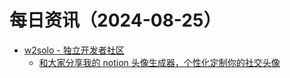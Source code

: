 ﻿# 每日资讯（2024-08-25）

- [w2solo - 独立开发者社区](https://w2solo.com/topics/feed)
  - [和大家分享我的 notion 头像生成器，个性化定制你的社交头像](https://w2solo.com/topics/4960)
